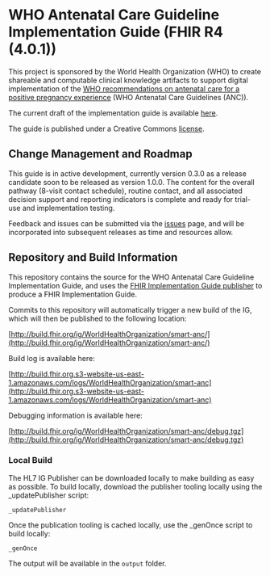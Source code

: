 # WHO Antenatal Care Guideline Implementation Guide (FHIR R4 (4.0.1))

This project is sponsored by the World Health Organization (WHO) to create shareable and computable clinical knowledge artifacts to support digital implementation of the [WHO recommendations on antenatal care for a positive pregnancy experience](https://www.who.int/reproductivehealth/publications/maternal_perinatal_health/anc-positive-pregnancy-experience/en/) (WHO Antenatal Care Guidelines (ANC)).

The current draft of the implementation guide is available [here](http://build.fhir.org/ig/WorldHealthOrganization/smart-anc/).

The guide is published under a Creative Commons [license](LICENSE.md).

## Change Management and Roadmap

This guide is in active development, currently version 0.3.0 as a release candidate soon to be released as version 1.0.0. The content for the overall pathway (8-visit contact schedule), routine contact, and all associated decision support and reporting indicators is complete and ready for trial-use and implementation testing.

Feedback and issues can be submitted via the [issues](issues) page, and will be incorporated into subsequent releases as time and resources allow.

## Repository and Build Information

This repository contains the source for the WHO Antenatal Care Guideline Implementation Guide, and uses the [FHIR Implementation Guide publisher](http://wiki.hl7.org/index.php?title=IG_Publisher_Documentation) to produce a FHIR Implementation Guide.

Commits to this repository will automatically trigger a new build of the IG, which will then be published to the following location:

[http://build.fhir.org/ig/WorldHealthOrganization/smart-anc/](http://build.fhir.org/ig/WorldHealthOrganization/smart-anc/)

Build log is available here:

[http://build.fhir.org.s3-website-us-east-1.amazonaws.com/logs/WorldHealthOrganization/smart-anc](http://build.fhir.org.s3-website-us-east-1.amazonaws.com/logs/WorldHealthOrganization/smart-anc)

Debugging information is available here:

[http://build.fhir.org/ig/WorldHealthOrganization/smart-anc/debug.tgz](http://build.fhir.org/ig/WorldHealthOrganization/smart-anc/debug.tgz)

### Local Build

The HL7 IG Publisher can be downloaded locally to make building as easy as possible. To build locally, download the publisher tooling locally using the _updatePublisher script:

    _updatePublisher
 
Once the publication tooling is cached locally, use the _genOnce script to build locally:

    _genOnce

The output will be available in the `output` folder.

